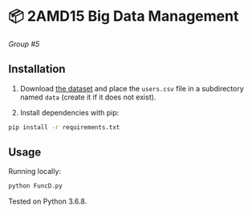 # 📦 2AMD15 Big Data Management

*Group #5*

## Installation

1. Download [the dataset](https://ghtorrent.org/downloads.html) and place the `users.csv` file in a subdirectory named `data` (create it if it does not exist).

2. Install dependencies with pip:

```bash 
pip install -r requirements.txt
```

## Usage

Running locally:

```bash
python FuncD.py
```

Tested on Python 3.6.8.

